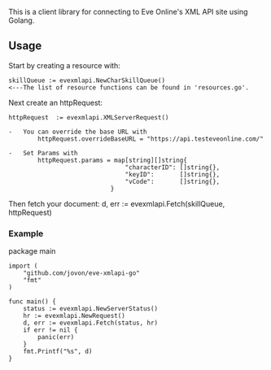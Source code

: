 <p>This is a client library for connecting to Eve Online's XML API site using Golang.</p>


<h2>Usage</h2>

Start by creating a resource with:

	skillQueue := evexmlapi.NewCharSkillQueue()	
	<---The list of resource functions can be found in 'resources.go'.
	
Next create an httpRequest:

	httpRequest  := evexmlapi.XMLServerRequest()
	
	-	You can override the base URL with 
			httpRequest.overrideBaseURL = "https://api.testeveonline.com/"
	
	-	Set Params with 
			httpRequest.params = map[string][]string{
									"characterID": []string{},
									"keyID":       []string{},
									"vCode":       []string{},
								}
								
Then fetch your document:
	d, err := evexmlapi.Fetch(skillQueue, httpRequest)


<h3>Example</h3>
	package main 
	
	import (
		"github.com/jovon/eve-xmlapi-go"
		"fmt"
	)
	
	func main() {
		status := evexmlapi.NewServerStatus()
		hr := evexmlapi.NewRequest()
		d, err := evexmlapi.Fetch(status, hr)	
		if err != nil {
			panic(err)
		}
		fmt.Printf("%s", d)
	}